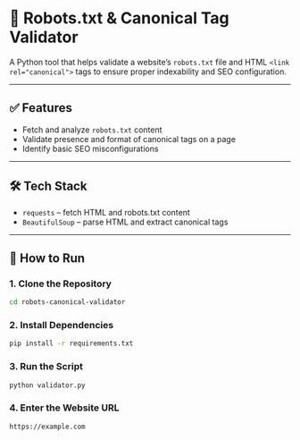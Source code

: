 # 🤖 Robots.txt & Canonical Tag Validator

A Python tool that helps validate a website’s `robots.txt` file and HTML `<link rel="canonical">` tags to ensure proper indexability and SEO configuration.

---

## ✅ Features

- Fetch and analyze `robots.txt` content
- Validate presence and format of canonical tags on a page
- Identify basic SEO misconfigurations

---

## 🛠️ Tech Stack

- `requests` – fetch HTML and robots.txt content
- `BeautifulSoup` – parse HTML and extract canonical tags

---

## 🚀 How to Run

### 1. Clone the Repository

```bash
cd robots-canonical-validator
```

### 2. Install Dependencies
```bash
pip install -r requirements.txt
```
### 3. Run the Script
```bash
python validator.py
```
### 4. Enter the Website URL
```bash
https://example.com
```

